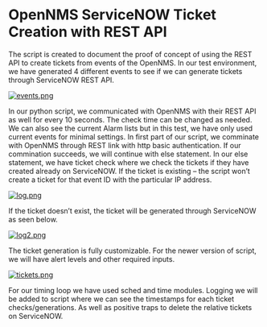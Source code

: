 # OpenNMS ServiceNOW Ticket Creation with REST API
The script is created to document the proof of concept of using the REST API to create tickets from events of the OpenNMS.
In our test environment, we have generated 4 different events to see if we can generate tickets through ServiceNOW REST API.

[![events.png](https://i.postimg.cc/tJ4wngzg/events.png)](https://postimg.cc/ZBXV142k)

In our python script, we communicated with OpenNMS with their REST API as well for every 10 seconds. The check time can be changed as needed. We can also see the current Alarm lists but in this test, we have only used current events for minimal settings. In first part of our script, we comminate with OpenNMS through REST link with http basic authentication. If our commination succeeds, we will continue with else statement. In our else statement, we have ticket check where we check the tickets if they have created already on ServiceNOW. If the ticket is existing – the script won’t create a ticket for that event ID with the particular IP address.

[![log.png](https://i.postimg.cc/x8p7vSs3/log.png)](https://postimg.cc/H85BmF1r)

If the ticket doesn’t exist, the ticket will be generated through ServiceNOW as seen below. 

[![log2.png](https://i.postimg.cc/cCCk4bsg/log2.png)](https://postimg.cc/PvGQSKvT)

The ticket generation is fully customizable. For the newer version of script, we will have alert levels and other required inputs.

[![tickets.png](https://i.postimg.cc/VvhGSW67/tickets.png)](https://postimg.cc/tnhtwPFP)

For our timing loop we have used sched and time modules. Logging we will be added to script where we can see the timestamps for each ticket checks/generations. As well as positive traps to delete the relative tickets on ServiceNOW. 
